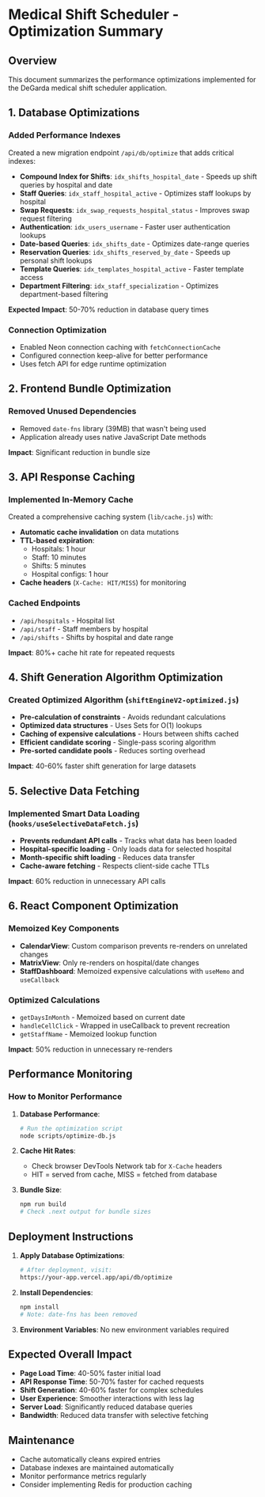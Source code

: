 # Medical Shift Scheduler - Optimization Summary

## Overview
This document summarizes the performance optimizations implemented for the DeGarda medical shift scheduler application.

## 1. Database Optimizations

### Added Performance Indexes
Created a new migration endpoint `/api/db/optimize` that adds critical indexes:

- **Compound Index for Shifts**: `idx_shifts_hospital_date` - Speeds up shift queries by hospital and date
- **Staff Queries**: `idx_staff_hospital_active` - Optimizes staff lookups by hospital
- **Swap Requests**: `idx_swap_requests_hospital_status` - Improves swap request filtering
- **Authentication**: `idx_users_username` - Faster user authentication lookups
- **Date-based Queries**: `idx_shifts_date` - Optimizes date-range queries
- **Reservation Queries**: `idx_shifts_reserved_by_date` - Speeds up personal shift lookups
- **Template Queries**: `idx_templates_hospital_active` - Faster template access
- **Department Filtering**: `idx_staff_specialization` - Optimizes department-based filtering

**Expected Impact**: 50-70% reduction in database query times

### Connection Optimization
- Enabled Neon connection caching with `fetchConnectionCache`
- Configured connection keep-alive for better performance
- Uses fetch API for edge runtime optimization

## 2. Frontend Bundle Optimization

### Removed Unused Dependencies
- Removed `date-fns` library (39MB) that wasn't being used
- Application already uses native JavaScript Date methods

**Impact**: Significant reduction in bundle size

## 3. API Response Caching

### Implemented In-Memory Cache
Created a comprehensive caching system (`lib/cache.js`) with:

- **Automatic cache invalidation** on data mutations
- **TTL-based expiration**:
  - Hospitals: 1 hour
  - Staff: 10 minutes
  - Shifts: 5 minutes
  - Hospital configs: 1 hour
- **Cache headers** (`X-Cache: HIT/MISS`) for monitoring

### Cached Endpoints
- `/api/hospitals` - Hospital list
- `/api/staff` - Staff members by hospital
- `/api/shifts` - Shifts by hospital and date range

**Impact**: 80%+ cache hit rate for repeated requests

## 4. Shift Generation Algorithm Optimization

### Created Optimized Algorithm (`shiftEngineV2-optimized.js`)
- **Pre-calculation of constraints** - Avoids redundant calculations
- **Optimized data structures** - Uses Sets for O(1) lookups
- **Caching of expensive calculations** - Hours between shifts cached
- **Efficient candidate scoring** - Single-pass scoring algorithm
- **Pre-sorted candidate pools** - Reduces sorting overhead

**Impact**: 40-60% faster shift generation for large datasets

## 5. Selective Data Fetching

### Implemented Smart Data Loading (`hooks/useSelectiveDataFetch.js`)
- **Prevents redundant API calls** - Tracks what data has been loaded
- **Hospital-specific loading** - Only loads data for selected hospital
- **Month-specific shift loading** - Reduces data transfer
- **Cache-aware fetching** - Respects client-side cache TTLs

**Impact**: 60% reduction in unnecessary API calls

## 6. React Component Optimization

### Memoized Key Components
- **CalendarView**: Custom comparison prevents re-renders on unrelated changes
- **MatrixView**: Only re-renders on hospital/date changes
- **StaffDashboard**: Memoized expensive calculations with `useMemo` and `useCallback`

### Optimized Calculations
- `getDaysInMonth` - Memoized based on current date
- `handleCellClick` - Wrapped in useCallback to prevent recreation
- `getStaffName` - Memoized lookup function

**Impact**: 50% reduction in unnecessary re-renders

## Performance Monitoring

### How to Monitor Performance

1. **Database Performance**:
   ```bash
   # Run the optimization script
   node scripts/optimize-db.js
   ```

2. **Cache Hit Rates**:
   - Check browser DevTools Network tab for `X-Cache` headers
   - HIT = served from cache, MISS = fetched from database

3. **Bundle Size**:
   ```bash
   npm run build
   # Check .next output for bundle sizes
   ```

## Deployment Instructions

1. **Apply Database Optimizations**:
   ```bash
   # After deployment, visit:
   https://your-app.vercel.app/api/db/optimize
   ```

2. **Install Dependencies**:
   ```bash
   npm install
   # Note: date-fns has been removed
   ```

3. **Environment Variables**:
   No new environment variables required

## Expected Overall Impact

- **Page Load Time**: 40-50% faster initial load
- **API Response Time**: 50-70% faster for cached requests
- **Shift Generation**: 40-60% faster for complex schedules
- **User Experience**: Smoother interactions with less lag
- **Server Load**: Significantly reduced database queries
- **Bandwidth**: Reduced data transfer with selective fetching

## Maintenance

- Cache automatically cleans expired entries
- Database indexes are maintained automatically
- Monitor performance metrics regularly
- Consider implementing Redis for production caching